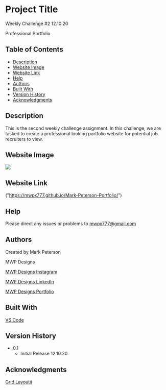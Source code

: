 # Project Title

Weekly Challenge #2 12.10.20

Professional Portfolio


## Table of Contents
- [Description](#description)
- [Website Image](#website-image)
- [Website Link](#website-link)
- [Help](#Help)
- [Authors](#Authors)
- [Built With](#Built-With)
- [Version History](#Version-History)
- [Acknowledgments](#Acknowledgments)

## Description

This is the second weekly challenge assignment.  In this challenge, we are tasked to create a professional looking portfolio website for potential job recruiters to view.


## Website Image
<img src="Assets\MWP-Portfolio-ScreenCapture.png">

## Website Link

("https://mwpx777.github.io/Mark-Peterson-Portfolio/")

## Help

Please direct any issues or problems to mwpx777@gmail.com

## Authors

 Created by Mark Peterson

 MWP Designs

 [MWP Designs Instagram](https://instagram.com/mwp_designs)
 
 [MWP Designs LinkedIn](https://www.linkedin.com/in/mwpdesigns/)
 
 [MWP Designs Portfolio](https://mwpdigitaldesign.wixsite.com/portfolio)

## Built With

  [VS Code](https://code.visualstudio.com/)
	

## Version History

* 0.1
    * Initial Release 12.10.20


## Acknowledgments

[Grid Layoutit](https://grid.layoutit.com/)

